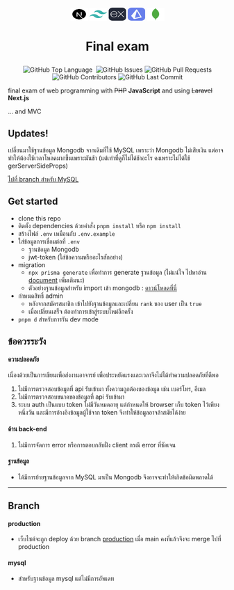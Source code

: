<p align="center">
    <img width="40" height="30" alt="nextjs" src="https://github.com/Arikato111/Arikato111/raw/main/icons/nextjs-original.svg">
    <img width="40" height="30" alt="tailwindcss" src="https://github.com/Arikato111/Arikato111/raw/main/icons/tailwindcss-plain.svg">
    <img width="40" height="30" alt="express.js" src="https://github.com/tandpfun/skill-icons/raw/main/icons/ExpressJS-Dark.svg">
    <img height="30" width="40" src="https://github.com/tandpfun/skill-icons/raw/main/icons/Prisma.svg" alt="prisma">
    <img width="40" height="30" alt="Mongodb" src="https://github.com/Arikato111/Arikato111/raw/main/icons/mongodb-plain.svg">

</p>

# <p align="center">Final exam</p>

<p align="center">
<img alt="GitHub Top Language" src="https://img.shields.io/github/languages/top/nawasan111/final-exam" />
<img alt="" src="https://img.shields.io/github/repo-size/nawasan111/final-exam" />
<img alt="GitHub Issues" src="https://img.shields.io/github/issues/nawasan111/final-exam" />
<img alt="GitHub Pull Requests" src="https://img.shields.io/github/issues-pr/nawasan111/final-exam" />
<img alt="GitHub Contributors" src="https://img.shields.io/github/contributors/nawasan111/final-exam" />
<img alt="GitHub Last Commit" src="https://img.shields.io/github/last-commit/nawasan111/final-exam" />
</p>

final exam of web programming with ~~PHP~~ **JavaScript** and using ~~Laravel~~ **Next.js**

... and MVC

## Updates!

เปลี่ยนมาใช้ฐานข้อมูล Mongodb จากเดิมที่ใช้ MySQL เพราะว่า Mongodb ไม่เสียเงิน แต่อาจทำให้ต้องใช้เวลาโหลดมากขึ้นเพราะมันช้า (แต่เท่าที่ดูก็ไม่ได้ช้าอะไร คงเพราะไม่ได้ใช้ gerServerSideProps)

[ไปที่ branch สำหรับ MySQL](https://github.com/nawasan111/final-exam/tree/mysql)

## Get started

- clone this repo
- ติดตั้ง dependencies ด้วยคำสั่ง `pnpm install` หรือ `npm install`
- สร้างไฟล์ `.env` เหมือนกับ `.env.example`
- ใส่ข้อมูลการเชื่อมต่อที่ `.env`
  - ฐานข้อมูล Mongodb
  - jwt-token (ใส่ข้อความหรืออะไรสักอย่าง)
- migration
  - `npx prisma generate` เพื่อทำการ generate ฐานข้อมูล (ไม่แน่ใจ ไปหาอ่าน [document](https://www.prisma.io/docs/concepts/database-connectors/mongodb) เพิ่มเติมนะ)
  - ตัวอย่างฐานข้อมูลสำหรับ import เข้า mongodb : [ดาวน์โหลดที่นี่](https://github.com/nawasan111/final-exam/releases/download/mongodb_database/final-exam.tar.gz)
- กำหนดสิทธิ์ admin
  - หลังจากสมัครสมาชิก เข้าไปยังฐานข้อมูลและเปลี่ยน `rank` ของ user เป็น `true`
  - เมื่อเปลี่ยนเสร็จ ต้องทำการเข้าสู่ระบบใหม่อีกครั้ง
- `pnpm d` สำหรับการรัน dev mode

## ข้อควรระวัง

#### ความปลอดภัย

เนื่องด้วยเป็นการเขียนเพื่อส่งงานอาจารย์ เพื่อประหยัดแรงและเวลาจึงไม่ได้ทำความปลอดภัยที่ดีพอ

1. ไม่มีการตรวจสอบข้อมูลที่ api รับเข้ามา ทั้งความถูกต้องของข้อมูล เช่น เบอร์โทร, อีเมล
2. ไม่มีการตรวจสอบขนาดของข้อมูลที่ api รับเข้ามา
3. ระบบ auth เป็นแบบ token ไม่มีวันหมดอายุ แต่กำหนดให้ browser เก็บ token ไว้เพียงหนึ่งวัน และมีการอ้างอิงข้อมูลผู้ใช้จาก token จึงทำให้ข้อมูลอาจล้าสมัยได้ง่าย

#### ด้าน back-end

1. ไม่มีการจัดการ error หรือการตอบกลับฝั่ง client กรณี error ที่ชัดเจน

#### ฐานข้อมูล

- ได้มีการย้ายฐานข้อมูลจาก MySQL มาเป็น Mongodb จึงอาจจะทำให้เกิดข้อผิดพลาดได้

---

## Branch

#### production

- เว็บไซต์จะถูก deploy ด้วย branch [production](https://github.com/nawasan111/final-exam/tree/production) เมื่อ main คงที่แล้วจึงจะ merge ไปที่ production

#### mysql

- สำหรับฐานข้อมูล mysql แต่ไม่มีการอัพเดท
